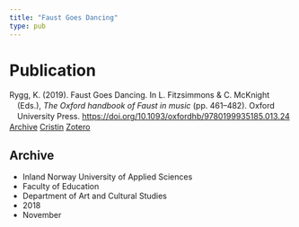 ```yaml
---
title: "Faust Goes Dancing"
type: pub
---
```

<h1>Publication</h1>
<article id="csl-bib-container-GKP8LYKF" class="csl-bib-container">
  <div class="csl-bib-body" style="line-height: 1.35; padding-left: 1em; text-indent:-1em;">
  <div class="csl-entry">Rygg, K. (2019). Faust Goes Dancing. In L. Fitzsimmons &amp; C. McKnight (Eds.), <i>The Oxford handbook of Faust in music</i> (pp. 461&#x2013;482). Oxford University Press. <a href="https://doi.org/10.1093/oxfordhb/9780199935185.013.24">https://doi.org/10.1093/oxfordhb/9780199935185.013.24</a></div>
</div>
  <div class="csl-bib-buttons">
    <a href="#taxonomy-article-GKP8LYKF" class="csl-bib-button">Archive</a>
    <a href="https://app.cristin.no/results/show.jsf?id=1630461" alt="Cristin URL" class="csl-bib-button">Cristin</a>
    <a href="http://zotero.org/groups/5022929/items/GKP8LYKF" alt="Zotero URL" class="csl-bib-button">Zotero</a>
  </div>
  <div id="csl-bib-meta-container-GKP8LYKF"></div>
</article>
<div id="csl-bib-meta-GKP8LYKF" class="csl-bib-meta">
  <article id="taxonomy-article-GKP8LYKF" class="taxonomy-article">
    <h1>Archive</h1>
    <ul>
      <li>Inland Norway University of Applied Sciences</li>
      <li>Faculty of Education</li>
      <li>Department of Art and Cultural Studies</li>
      <li>2018</li>
      <li>November</li>
    </ul>
  </article>
</div>
